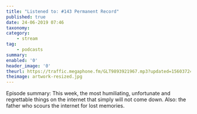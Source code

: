 ```yaml
---
title: "Listened to: #143 Permanent Record"
published: true
date: 24-06-2019 07:46
taxonomy:
category:
	- stream
tag:
	- podcasts
summary:
enabled: '0'
header_image: '0'
theurl: https://traffic.megaphone.fm/GLT9893921967.mp3?updated=1560372448
theimage: artwork-resized.jpg
--- 
```

Episode summary: This week, the most humiliating, unfortunate and regrettable things on the internet that simply will not come down. Also: the father who scours the internet for lost memories.
